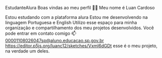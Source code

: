 EstudanteAlura
Boas vindas ao meu perfil 💙💙
Meu nome é Luan Cardoso

Estou estudando com a plataforma alura
Estou me desenvolvendo na linguagem Portuguesa e English 
Utilizo esse espaço para minha organização e compartilhamento dos meu projetos desenvolvidos.
Você pode entrar em contato comigo 📫
00001108026047sp@aluno.educacao.sp.gov.br
https://editor.p5js.org/luanc12/sketches/Vxml6dGDt esse é o meu projeto, na verdade um deles.
